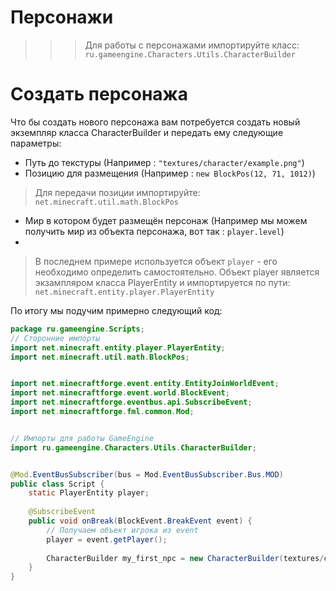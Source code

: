# Персонажи

>>> Для работы с персонажами импортируйте класс:
> `ru.gameengine.Characters.Utils.CharacterBuilder`

# Создать персонажа

Что бы создать нового персонажа вам потребуется создать новый экземпляр класса CharacterBuilder и передать ему следующие параметры:

* Путь до текстуры (Например : `"textures/character/example.png"`)
* Позицию для размещения (Например : `new BlockPos(12, 71, 1012)`)
> Для передачи позиции импортируйте: `net.minecraft.util.math.BlockPos`

* Мир в котором будет размещён персонаж (Например мы можем получить мир из объекта персонажа, вот так : `player.level`)
* 
> В последнем примере используется объект `player` -  его необходимо определить самостоятельно.
> Объект player является экзампляром класса PlayerEntity и импортируется по пути: `net.minecraft.entity.player.PlayerEntity`

По итогу мы подучим примерно следующий код:
```java
package ru.gameengine.Scripts;
// Сторонние импорты
import net.minecraft.entity.player.PlayerEntity;
import net.minecraft.util.math.BlockPos;


import net.minecraftforge.event.entity.EntityJoinWorldEvent;
import net.minecraftforge.event.world.BlockEvent;
import net.minecraftforge.eventbus.api.SubscribeEvent;
import net.minecraftforge.fml.common.Mod;


// Импорты для работы GameEngine
import ru.gameengine.Characters.Utils.CharacterBuilder;


@Mod.EventBusSubscriber(bus = Mod.EventBusSubscriber.Bus.MOD)
public class Script {
    static PlayerEntity player;
    
    @SubscribeEvent
    public void onBreak(BlockEvent.BreakEvent event) {
        // Получаем объект игрока из event
        player = event.getPlayer();
        
        CharacterBuilder my_first_npc = new CharacterBuilder(textures/character/example.png", new BlockPos(12, 71, 1012), player.level);
    }
}
```
